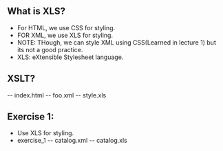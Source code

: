 ## What is XLS?
- For HTML, we use CSS for styling.
- FOR XML, we use XLS for styling.
- NOTE: THough, we can style XML using CSS(Learned in lecture 1) but its not a good practice.
- XLS: eXtensible Stylesheet language.


##  XSLT?
-- index.html
-- foo.xml
-- style.xls 

## Exercise 1:
- Use XLS for styling.
- exercise_1
    -- catalog.xml
    -- catalog.xls